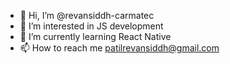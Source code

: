 - 👋 Hi, I’m @revansiddh-carmatec
- 👀 I’m interested in JS development
- 🌱 I’m currently learning React Native
- 📫 How to reach me patilrevansiddh@gmail.com

<!---
revansiddh-carmatec/revansiddh-carmatec is a ✨ special ✨ repository because its `README.md` (this file) appears on your GitHub profile.
You can click the Preview link to take a look at your changes.
--->
